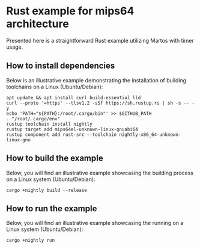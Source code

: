 
# Rust example for mips64 architecture

Presented here is a straightforward Rust example utilizing Martos with timer usage.

## How to install dependencies

Below is an illustrative example demonstrating the installation of building toolchains on a Linux (Ubuntu/Debian):
```
apt update && apt install curl build-essential lld
curl --proto '=https' --tlsv1.2 -sSf https://sh.rustup.rs | sh -s -- -y 
echo 'PATH="${PATH}:/root/.cargo/bin"' >> $GITHUB_PATH 
. "/root/.cargo/env" 
rustup toolchain install nightly 
rustup target add mips64el-unknown-linux-gnuabi64 
rustup component add rust-src --toolchain nightly-x86_64-unknown-linux-gnu
```

## How to build the example

Below, you will find an illustrative example showcasing the building process on a Linux system (Ubuntu/Debian):
```
cargo +nightly build --release
```

## How to run the example

Below, you will find an illustrative example showcasing the running on a Linux system (Ubuntu/Debian):
```
cargo +nightly run
```

